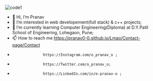 ![code1](https://user-images.githubusercontent.com/69789104/162122854-a94c8543-1ef9-49a0-afe7-495e0db59f88.gif)
- 👋 Hi, I’m Pranav
- 👀 I’m interested in web developement(full stack) & c++ projects;
- 🌱 I’m currently learning Computer Engineering(Diploma) at D.Y.Patil School of Engineering, Lohegaon, Pune;
- 📫 How to reach me https://pranav0-0.github.io/Lmao/Contact-page/Contact
-                   https://Instagram.com/o_pranav_o ;
-                   https://Twitter.com/o_pranav_o;
-                   https://LinkedIn.com/in/o-pranav-o ;
